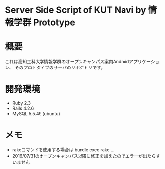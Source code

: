 # Server Side Script of KUT Navi by 情報学群 Prototype

# 概要
これは高知工科大学情報学群のオープンキャンパス案内Androidアプリケーション、 そのプロトタイプのサーバのリポジトリです。

# 開発環境
- Ruby 2.3
- Rails 4.2.6
- MySQL 5.5.49 (ubuntu)

# メモ
- rakeコマンドを使用する場合は bundle exec rake ...
- 2016/07/31のオープンキャンパス以降に修正を加えたのでエラーが出たらすいません
